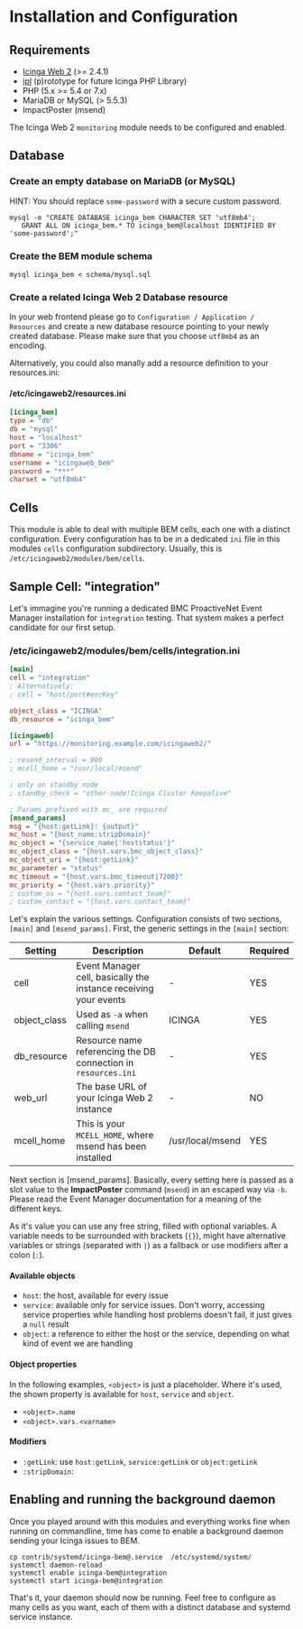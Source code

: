 <a id="Installation-And-Configuration"></a>Installation and Configuration
=========================================================================

Requirements
------------

* [Icinga Web 2](https://github.com/Icinga/icingaweb2) (&gt;= 2.4.1)
* [ipl](https://github.com/Thomas-Gelf/ipl) (p)rototype for future Icinga PHP Library)
* PHP (5.x &gt;= 5.4 or 7.x)
* MariaDB or MySQL (&gt; 5.5.3)
* ImpactPoster (msend)

The Icinga Web 2 `monitoring` module needs to be configured and enabled.

Database
--------

### Create an empty database on MariaDB (or MySQL)

HINT: You should replace `some-password` with a secure custom password.

    mysql -e "CREATE DATABASE icinga_bem CHARACTER SET 'utf8mb4';
       GRANT ALL ON icinga_bem.* TO icinga_bem@localhost IDENTIFIED BY 'some-password';"

### Create the BEM module schema

    mysql icinga_bem < schema/mysql.sql

### Create a related Icinga Web 2 Database resource

In your web frontend please go to `Configuration / Application / Resources`
and create a new database resource pointing to your newly created database.
Please make sure that you choose `utf8mb4` as an encoding.

Alternatively, you could also manally add a resource definition to your
resources.ini:

#### /etc/icingaweb2/resources.ini

```ini
[icinga_bem]
type = "db"
db = "mysql"
host = "localhost"
port = "3306"
dbname = "icinga_bem"
username = "icingaweb_bem"
password = "***"
charset = "utf8mb4"
```

Cells
-----

This module is able to deal with multiple BEM cells, each one with a distinct
configuration. Every configuration has to be in a dedicated `ini` file in this
modules `cells` configuration subdirectory. Usually, this is
`/etc/icingaweb2/modules/bem/cells`.

Sample Cell: "integration"
--------------------------

Let's immagine you're running a dedicated BMC ProactiveNet Event Manager installation
for `integration` testing. That system makes a perfect candidate for our first setup.

### /etc/icingaweb2/modules/bem/cells/integration.ini
```ini
[main]
cell = "integration"
; Alternatively:
; cell = "host/port#encKey"

object_class = "ICINGA"
db_resource = "icinga_bem"

[icingaweb]
url = "https://monitoring.example.com/icingaweb2/"

; resend_interval = 900
; mcell_home = "/usr/local/msend"

; only on standby node
; standby_check = "other-node!Icinga Cluster Keepalive"

; Params prefixed with mc_ are required
[msend_params]
msg = "{host:getLink}: {output}"
mc_host = "{host_name:stripDomain}"
mc_object = "{service_name|'hoststatus'}"
mc_object_class = "{host.vars.bmc_object_class}"
mc_object_uri = "{host:getLink}"
mc_parameter = "status"
mc_timeout = "{host.vars.bmc_timeout|7200}"
mc_priority = "{host.vars.priority}"
; custom_os = "{host.vars.contact_team}"
; custom_contact = "{host.vars.contact_team}"
```

Let's explain the various settings. Configuration consists of two sections,
`[main]` and `[msend_params]`. First, the generic settings in the `[main]`
section:

| Setting      | Description                                                      | Default          | Required |
|--------------|------------------------------------------------------------------|------------------|----------|
| cell         | Event Manager cell, basically the instance receiving your events | -                | YES      |
| object_class | Used as `-a` when calling `msend`                                | ICINGA           | YES      |
| db_resource  | Resource name referencing the DB connection in `resources.ini`   | -                | YES      |
| web_url      | The base URL of your Icinga Web 2 instance                       | -                | NO       |
| mcell_home   | This is your `MCELL_HOME`, where msend has been installed        | /usr/local/msend | YES      |

Next section is [msend_params]. Basically, every setting here is passed as a
slot value to the **ImpactPoster** command (`msend`) in an escaped way via `-b`.
Please read the Event Manager documentation for a meaning of the different keys.

As it's value you can use any free string, filled with optional variables. A
variable needs to be surrounded with brackets (`{}`), might have alternative
variables or strings (separated with `|`) as a fallback or use modifiers after
a colon (`:`).

#### Available objects

* `host`: the host, available for every issue
* `service`: available only for service issues. Don't worry, accessing service
  properties while handling host problems doesn't fail, it just gives a `null`
  result
* `object`: a reference to either the host or the service, depending on what
  kind of event we are handling

#### Object properties

In the following examples, `<object>` is just a placeholder. Where it's used,
the shown property is available for `host`, `service` and `object`.
* `<object>.name`
* `<object>.vars.<varname>`

#### Modifiers

* `:getLink`: use `host:getLink`, `service:getLink` or `object:getLink`
* `:stripDomain`:

Enabling and running the background daemon
------------------------------------------

Once you played around with this modules and everything works fine when running
on commandline, time has come to enable a background daemon sending your Icinga
issues to BEM.

    cp contrib/systemd/icinga-bem@.service  /etc/systemd/system/
    systemctl daemon-reload
    systemctl enable icinga-bem@integration
    systemctl start icinga-bem@integration

That's it, your daemon should now be running. Feel free to configure as many
cells as you want, each of them with a distinct database and systemd service
instance.
